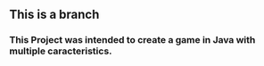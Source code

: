 ## This is a branch 

### This Project was intended to create a game in Java with multiple caracteristics.

